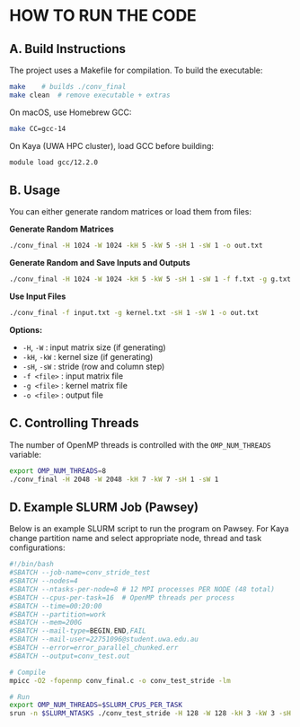# HOW TO RUN THE CODE

## A. Build Instructions
The project uses a Makefile for compilation. To build the executable:
```bash
make    # builds ./conv_final
make clean  # remove executable + extras
```

On macOS, use Homebrew GCC:
```bash
make CC=gcc-14
```

On Kaya (UWA HPC cluster), load GCC before building:
```bash
module load gcc/12.2.0
```

## B. Usage
You can either generate random matrices or load them from files:

**Generate Random Matrices**
```bash
./conv_final -H 1024 -W 1024 -kH 5 -kW 5 -sH 1 -sW 1 -o out.txt
```

**Generate Random and Save Inputs and Outputs**
```bash
./conv_final -H 1024 -W 1024 -kH 5 -kW 5 -sH 1 -sW 1 -f f.txt -g g.txt -o o.txt
```

**Use Input Files**
```bash
./conv_final -f input.txt -g kernel.txt -sH 1 -sW 1 -o out.txt
```

**Options:**
- `-H`, `-W` : input matrix size (if generating)  
- `-kH`, `-kW` : kernel size (if generating)  
- `-sH`, `-sW` : stride (row and column step)  
- `-f <file>` : input matrix file  
- `-g <file>` : kernel matrix file  
- `-o <file>` : output file  

## C. Controlling Threads
The number of OpenMP threads is controlled with the `OMP_NUM_THREADS` variable:
```bash
export OMP_NUM_THREADS=8
./conv_final -H 2048 -W 2048 -kH 7 -kW 7 -sH 1 -sW 1
```

## D. Example SLURM Job (Pawsey)
Below is an example SLURM script to run the program on Pawsey. For Kaya change partition name and select appropriate node, thread and task configurations:
```bash
#!/bin/bash
#SBATCH --job-name=conv_stride_test
#SBATCH --nodes=4
#SBATCH --ntasks-per-node=8 # 12 MPI processes PER NODE (48 total)
#SBATCH --cpus-per-task=16  # OpenMP threads per process
#SBATCH --time=00:20:00
#SBATCH --partition=work
#SBATCH --mem=200G
#SBATCH --mail-type=BEGIN,END,FAIL
#SBATCH --mail-user=22751096@student.uwa.edu.au
#SBATCH --error=error_parallel_chunked.err
#SBATCH --output=conv_test.out

# Compile
mpicc -O2 -fopenmp conv_final.c -o conv_test_stride -lm

# Run
export OMP_NUM_THREADS=$SLURM_CPUS_PER_TASK
srun -n $SLURM_NTASKS ./conv_test_stride -H 128 -W 128 -kH 3 -kW 3 -sH 1 -sW 1
```

